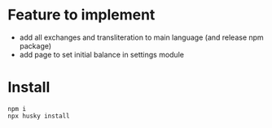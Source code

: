 # Feature to implement
- add all exchanges and transliteration to main language (and release npm package)
- add page to set initial balance in settings module

# Install
```
npm i
npx husky install
```
